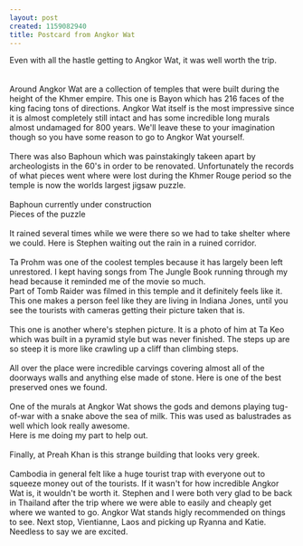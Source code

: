 ```yaml
--- 
layout: post
created: 1159082940
title: Postcard from Angkor Wat
---
```

Even with all the hastle getting to Angkor Wat, it was well worth the trip.<br /><br /><a href="/sites/default/files/blog/angkor1-702544.jpg"><img style="cursor:hand;" src="/sites/default/files/blog/angkor1-799955.jpg" border="0" alt="" /></a><br /><br />Around Angkor Wat are a collection of temples that were built during the height of the Khmer empire.  This one is Bayon which has 216 faces of the king facing tons of directions.  Angkor Wat itself is the most impressive since it is almost completely still intact and has some incredible long murals almost undamaged for 800 years.  We'll leave these to your imagination though so you have some reason to go to Angkor Wat yourself.<br /><br />There was also Baphoun which was painstakingly takeen apart by archeologists in the 60's in order to be renovated.  Unfortunately the records of what pieces went where were lost during the Khmer Rouge period so the temple is now the worlds largest jigsaw puzzle.<br /><br /><a href="/sites/default/files/blog/angkor2-772556.jpg"><img style="cursor:hand;" src="/sites/default/files/blog/angkor2-767176.jpg" border="0" alt="" /></a><br />Baphoun currently under construction<br /><a href="/sites/default/files/blog/angkor3-717824.jpg"><img style="cursor:hand;" src="/sites/default/files/blog/angkor3-714296.jpg" border="0" alt="" /></a><br />Pieces of the puzzle<br /><a href="/sites/default/files/blog/angkor3-764323.jpg"><img style="cursor:hand;" src="/sites/default/files/blog/angkor3-759483.jpg" border="0" alt="" /></a><br /><br />It rained several times while we were there so we had to take shelter where we could.  Here is Stephen waiting out the rain in a ruined corridor.<br /><a href="/sites/default/files/blog/angkor4-744992.jpg"><img style="cursor:hand;" src="/sites/default/files/blog/angkor4-742422.jpg" border="0" alt="" /></a><br /><br />Ta Prohm was one of the coolest temples because it has largely been left unrestored. I kept having songs from The Jungle Book running through my head because it reminded me of the movie so much.  <br /><a href="/sites/default/files/blog/angkor5-784841.jpg"><img style="cursor:hand;" src="/sites/default/files/blog/angkor5-780772.jpg" border="0" alt="" /></a><br />Part of Tomb Raider was filmed in this temple and it definitely feels like it. This one makes a person feel like they are living in Indiana Jones, until you see the tourists with cameras getting their picture taken that is.<br /><br /><a href="/sites/default/files/blog/angkor6-796853.jpg"><img style="cursor:hand;" src="/sites/default/files/blog/angkor6-794727.jpg" border="0" alt="" /></a><br />This one is another where's stephen picture. It is a photo of him at Ta Keo which was built in a pyramid style but was never finished.  The steps up are so steep it is more like crawling up a cliff than climbing steps.<br /><br /><a href="/sites/default/files/blog/angkor7-709148.jpg"><img style="cursor:hand;" src="/sites/default/files/blog/angkor7-705002.jpg" border="0" alt="" /></a><br />All over the place were incredible carvings covering almost all of the doorways walls and anything else made of stone.  Here is one of the best preserved ones we found.<br /><br />One of the murals at Angkor Wat shows the gods and demons playing tug-of-war with a snake above the sea of milk.  This was used as balustrades as well which look really awesome.<br /><a href="/sites/default/files/blog/angkor8-794834.jpg"><img style="cursor:hand;" src="/sites/default/files/blog/angkor8-792519.jpg" border="0" alt="" /></a><br />Here is me doing my part to help out.<br /><br /><a href="/sites/default/files/blog/angkor9-738869.jpg"><img style="cursor:hand;" src="/sites/default/files/blog/angkor9-730839.jpg" border="0" alt="" /></a><br />Finally, at Preah Khan is this strange building that looks very greek. <br /><br />Cambodia in general felt like a huge tourist trap with everyone out to squeeze money out of the tourists.  If it wasn't for how incredible Angkor Wat is, it wouldn't be worth it.  Stephen and I were both very glad to be back in Thailand after the trip where we were able to easily and cheaply get where we wanted to go.  Angkor Wat stands higly recommended on things to see.  Next stop, Vientianne, Laos and picking up Ryanna and Katie.  Needless to say we are excited.
